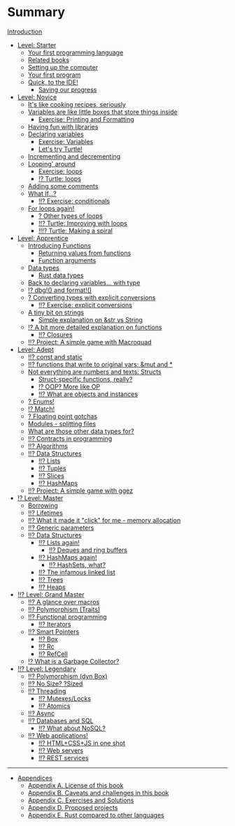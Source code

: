 # Summary

[Introduction](README.md)
- [Level: Starter](./L01_starter.md)    
    - [Your first programming language](./L01starter/001A_first_language.md)
    - [Related books](./L01starter/002A_books.md)
    - [Setting up the computer](./L01starter/003A_setup.md)
    - [Your first program](./L01starter/004A_first_program.md)
    - [Quick, to the IDE!](./L01starter/005A_to_the_IDE.md)
        - [Saving our progress](./L01starter/005B_saving_progress.md)
- [Level: Novice](./L02_novice.md)    
    - [It's like cooking recipes, seriously](./L02novice/006A_recipes.md)
    - [Variables are like little boxes that store things inside](./L02novice/007A_little_boxes.md)
        - [Exercise: Printing and Formatting](./L02novice/007B_ex_print_format.md)
    - [Having fun with libraries](./L02novice/007C_fun_with_libs.md)
    - [Declaring variables](./L02novice/008A_declaring.md)
        - [Exercise: Variables](./L02novice/008B_ex_variables.md)
        - [Let's try Turtle!](./L02novice/008C_turtle.md) 
    - [Incrementing and decrementing](./L02novice/009A_incrementing.md)
    - [Looping' around](./L02novice/010A_looping.md)
        - [Exercise: loops](./L02novice/010B_ex_loops.md)
        - [!? Turtle: loops](./L02novice/010C_turtle_loops.md) 
    - [Adding some comments](./L02novice/011A_comments.md)
    - [What If…?](./L02novice/012A_ifs.md)
        - [!!? Exercise: conditionals](./L02novice/012B_ex_ifs.md)
    - [For loops again!](./L02novice/013A_loops_again.md)
        - [? Other types of loops](./L02novice/013B_other_loops.md)
        - [!!? Turtle: Improving with loops](./L02novice/013C_turtle_loops.md)
        - [!!!? Turtle: Making a spiral](./L02novice/013D_turtle_spiral.md)
- [Level: Apprentice](./L03_apprentice.md)
    - [Introducing Functions](./L03apprentice/014A_functions.md)
        - [Returning values from functions](./L03apprentice/014B_func_return.md)
        - [Function arguments](./L03apprentice/014C_func_args.md)
    - [Data types](./L03apprentice/015A_data_types.md)
        - [Rust data types](./L03apprentice/015B_rust_types.md)
    - [Back to declaring variables… with type](./L03apprentice/016A_typedvars.md)
    - [!? dbg!() and format!()](./L03apprentice/016B_dbg_format.md)
    - [? Converting types with explicit conversions](./L03apprentice/017A_conversions.md)
        - [!!? Exercise: explicit conversions](./L03apprentice/017B_ex_conversions.md)
    - [A tiny bit on strings](./L03apprentice/018A_strings_intro.md)
        - [Simple explanation on &str vs String](./L03apprentice/018B_strings_and_str.md)
    - [!? A bit more detailed explanation on functions](./L03apprentice/X03A_funcs_revisited.md)
        - [!!? Closures](./L03apprentice/014D_closures.md)
    - [!!? Project: A simple game with Macroquad](./L03apprentice/020A_proj_game_macroquad.md)
- [Level: Adept](./L04_adept.md)
    - [!!? const and static]()
    - [!!? functions that write to original vars; &mut and *]()
    - [Not everything are numbers and texts: Structs](./L04adept/020A_structs.md)
        - [Struct-specific functions, really?](./L04adept/020B_struct_impl.md)
        - [!? OOP? More like OP](./L04adept/020C_oop.md)
        - [!!? What are objects and instances]()
    - [? Enums!](./L04adept/021A_enums.md)
    - [!? Match!](./L04adept/022A_match.md)
    - [? Floating point gotchas](./L04adept/023A_float_gotchas.md)
    - [Modules - splitting files](./L04adept/024A_modules.md)
    - [What are those other data types for?](./L04adept/X02A_datatypes.md)
    - [!!? Contracts in programming]()
    - [!!? Algorithms]()
    - [!!? Data Structures]()
        - [!!? Lists]()
        - [!!? Tuples]()
        - [!!? Slices]()
        - [!!? HashMaps]()
    - [!!? Project: A simple game with ggez](./L04adept/023A_proj_game_ggez.md)
- [!? Level: Master](./L05_master.md)
    - [Borrowing](./L05master/023A_borrowing.md)
    - [!!? Lifetimes]()
    - [!!? What it made it "click" for me - memory allocation]()
    - [!!? Generic parameters]()
    - [!!? Data Structures]()
        - [!!? Lists again!]()
            - [!!? Deques and ring buffers]()
        - [!!? HashMaps again!]()
            - [!!? HashSets, what?]()
        - [!!? The infamous linked list]()
        - [!!? Trees]()
        - [!!? Heaps]()
- [!!? Level: Grand Master](./L06_grandmaster.md)
    - [!!? A glance over macros]()
    - [!!? Polymorphism (Traits)]()
    - [!!? Functional programming]()
        - [!!? Iterators]()
    - [!!? Smart Pointers]()
        - [!!? Box<T>]()
        - [!!? Rc<T>]()
        - [!!? RefCell<T>]()
    - [!? What is a Garbage Collector?](./L06grandmaster/X04A_garbage_collector.md)
- [!!? Level: Legendary](./L07_legendary.md)  
    - [!!? Polymorphism (dyn Box)]()
    - [!!? No Size? ?Sized]() 
    - [!!? Threading]()
        - [!!? Mutexes/Locks]()
        - [!!? Atomics]()
    - [!!? Async]()
    - [!!? Databases and SQL]()
        - [!!? What about NoSQL?]()
    - [!!? Web applications!]()
        - [!!? HTML+CSS+JS in one shot]()
        - [!!? Web servers]()
        - [!!? REST services]()
    
----------------
- [Appendices](./Y01A_appendices.md)
    - [Appendix A. License of this book](./Y02A_license.md)
    - [Appendix B. Caveats and challenges in this book](./Y03A_caveats.md)
    - [Appendix C. Exercises and Solutions](./Y04A_solutions.md)
    - [Appendix D. Proposed projects](./Y05A_projects.md)
    - [Appendix E. Rust compared to other languages](./Y06A_rust_compared.md)
